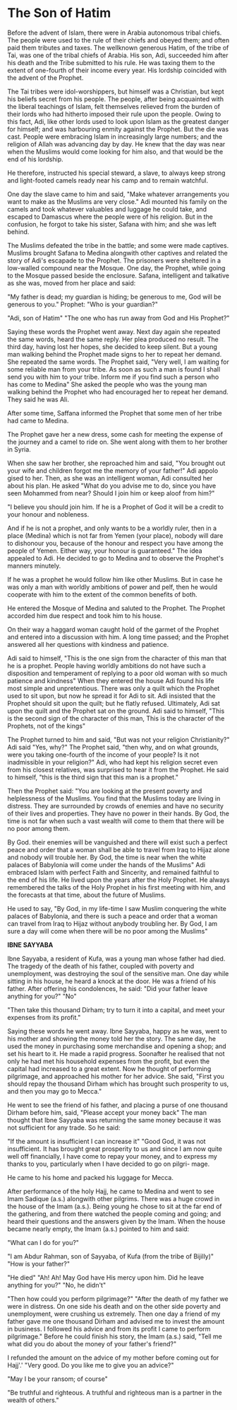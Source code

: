 The Son of Hatim
================

Before the advent of Islam, there were in Arabia autonomous tribal
chiefs. The people were used to the rule of their chiefs and obeyed
them; and often paid them tributes and taxes. The wellknown generous
Hatim, of the tribe of Tai, was one of the tribal chiefs of Arabia. His
son, Adi, succeeded him after his death and the Tribe submitted to his
rule. He was taxing them to the extent of one-fourth of their income
every year. His lordship coincided with the advent of the Prophet.

The Tai tribes were idol-worshippers, but himself was a Christian, but
kept his beliefs secret from his people. The people, after being
acquainted with the liberal teachings of Islam, felt themselves relieved
from the burden of their lords who had hitherto imposed their rule upon
the people. Owing to this fact, Adi, like other lords used to look upon
Islam as the greatest danger for himself; and was harbouring enmity
against the Prophet. But the die was cast. People were embracing Islam
in increasingly large numbers; and the religion of Allah was advancing
day by day. He knew that the day was near when the Muslims would come
looking for him also, and that would be the end of his lordship.

He therefore, instructed his special steward, a slave, to always keep
strong and light-footed camels ready near his camp and to remain
watchful.

One day the slave came to him and said, "Make whatever arrangements you
want to make as the Muslims are very close." Adi mounted his family on
the camels and took whatever valuables and luggage he could take, and
escaped to Damascus where the people were of his religion. But in the
confusion, he forgot to take his sister, Safana with him; and she was
left behind.

The Muslims defeated the tribe in the battle; and some were made
captives. Muslims brought Safana to Medina alongwith other captives and
related the story of Adi's escapade to the Prophet. The prisoners were
sheltered in a low-walled compound near the Mosque. One day, the
Prophet, while going to the Mosque passed beside the enclosure. Safana,
intelligent and talkative as she was, moved from her place and said:

"My father is dead; my guardian is hiding; be generous to me, God will
be generous to you." Prophet: "Who is your guardian?"

"Adi, son of Hatim" "The one who has run away from God and His
Prophet?"

Saying these words the Prophet went away. Next day again she repeated
the same words, heard the same reply. Her plea produced no result. The
third day, having lost her hopes, she decided to keep silent. But a
young man walking behind the Prophet made signs to her to repeat her
demand. She repeated the same words. The Prophet said, "Very well, I am
waiting for some reliable man from your tribe. As soon as such a man is
found I shall send you with him to your tribe. Inform me if you find
such a person who has come to Medina" She asked the people who was the
young man walking behind the Prophet who had encouraged her to repeat
her demand. They said he was Ali.

After some time, Saffana informed the Prophet that some men of her
tribe had came to Medina.

The Prophet gave her a new dress, some cash for meeting the expense of
the journey and a camel to ride on. She went along with them to her
brother in Syria.

When she saw her brother, she reproached him and said, "You brought out
your wife and children forgot me the memory of your father!" Adi appolo
gised to her. Then, as she was an intelligent woman, Adi consulted her
about his plan. He asked "What do you advise me to do, since you have
seen Mohammed from near? Should I join him or keep aloof from him?"

"I believe you should join him. If he is a Prophet of God it will be a
credit to your honour and nobleness.

And if he is not a prophet, and only wants to be a worldly ruler, then
in a place (Medina) which is not far from Yemen (your place), nobody
will dare to dishonour you, because of the honour and respect you have
among the people of Yemen. Either way, your honour is guaranteed." The
idea appealed to Adi. He decided to go to Medina and to observe the
Prophet's manners minutely.

If he was a prophet he would follow him like other Muslims. But in case
he was only a man with worldly ambitions of power and pelf, then he
would cooperate with him to the extent of the common benefits of both.

He entered the Mosque of Medina and saluted to the Prophet. The Prophet
accorded him due respect and took him to his house.

On their way a haggard woman caught hold of the garmet of the Prophet
and entered into a discussion with him. A long time passed; and the
Prophet answered all her questions with kindness and patience.

Adi said to himself, "This is the one sign from the character of this
man that he is a prophet. People having worldly ambitions do not have
such a disposition and temperament of replying to a poor old woman with
so much patience and kindness" When they entered the house Adi found his
life most simple and unpretentious. There was only a quilt which the
Prophet used to sit upon, but now he spread it for Adi to sit. Adi
insisted that the Prophet should sit upon the quilt; but he flatly
refused. Ultimately, Adi sat upon the quilt and the Prophet sat on the
ground. Adi said to himself, "This is the second sign of the character
of this man, This is the character of the Prophets, not of the kings"

The Prophet turned to him and said, "But was not your religion
Christianity?" Adi said "Yes, why?" The Prophet said, "then why, and on
what grounds, were you taking one-fourth of the income of your people?
Is it not inadmissible in your religion?" Adi, who had kept his religion
secret even from his closest relatives, was surprised to hear it from
the Prophet. He said to himself, "this is the third sign that this man
is a prophet."

Then the Prophet said: "You are looking at the present poverty and
helplessness of the Muslims. You find that the Muslims today are living
in distress. They are surrounded by crowds of enemies and have no
security of their lives and properties. They have no power in their
hands. By God, the time is not far when such a vast wealth will come to
them that there will be no poor among them.

By God. their enemies will be vanguished and there will exist such a
perfect peace and order that a woman shall be able to travel from Iraq
to Hijaz alone and nobody will trouble her. By God, the time is near
when the white palaces of Babylonia will come under the hands of the
Muslims" Adi embraced Islam with perfect Faith and Sincerity, and
remained faithful to the end of his life. He lived upon the years after
the Holy Prophet. He always remembered the talks of the Holy Prophet in
his first meeting with him, and the forecasts at that time, about the
future of Muslims.

He used to say, "By God, in my life-time I saw Muslim conquering the
white palaces of Babylonia, and there is such a peace and order that a
woman can travel from Iraq to Hijaz without anybody troubling her. By
God, I am sure a day will come when there will be no poor among the
Muslims"

**IBNE SAYYABA**

Ibne Sayyaba, a resident of Kufa, was a young man whose father had
died. The tragedy of the death of his father, coupled with poverty and
unemployment, was destroying the soul of the sensitive man. One day
while sitting in his house, he heard a knock at the door. He was a
friend of his father. After offering his condolences, he said: "Did your
father leave anything for you?" "No"

"Then take this thousand Dirham; try to turn it into a capital, and
meet your expenses from its profit."

Saying these words he went away. Ibne Sayyaba, happy as he was, went to
his mother and showing the money told her the story. The same day, he
used the money in purchasing some merchandise and opening a shop; and
set his heart to it. He made a rapid progress. Soonafter he realised
that not only he had met his household expenses from the profit, but
even the capital had increased to a great extent. Now he thought of
performing pilgrimage, and approached his mother for her advice. She
said, "First you should repay the thousand Dirham which has brought such
prosperity to us, and then you may go to Mecca."

He went to see the friend of his father, and placing a purse of one
thousand Dirham before him, said, "Please accept your money back" The
man thought that Ibne Sayyaba was returning the same money because it
was not sufficient for any trade. So he said:

"If the amount is insufficient I can increase it" "Good God, it was not
insufficient. It has brought great prosperity to us and since I am now
quite well off financially, I have come to repay your money, and to
express my thanks to you, particularly when I have decided to go on
pilgri- mage.

He came to his home and packed his luggage for Mecca.

After performance of the holy Hajj, he came to Medina and went to see
Imam Sadique (a.s.) alongwith other pilgrims. There was a huge crowd in
the house of the Imam (a.s.). Being young he chose to sit at the far end
of the gathering, and from there watched the people coming and going;
and heard their questions and the answers given by the Imam. When the
house became nearly empty, the Imam (a.s.) pointed to him and said:

"What can I do for you?"

"I am Abdur Rahman, son of Sayyaba, of Kufa (from the tribe of
Bijilly)" "How is your father?"

"He died" "Ah! Ah! May God have His mercy upon him. Did he leave
anything for you?" "No, he didn't"

"Then how could you perform pilgrimage?" "After the death of my father
we were in distress. On one side his death and on the other side poverty
and unemployment, were crushing us extremely. Then one day a friend of
my father gave me one thousand Dirham and advised me to invest the
amount in business. I followed his advice and from its profit I came to
perform pilgrimage." Before he could finish his story, the Imam (a.s.)
said, "Tell me what did you do about the money of your father's
friend?"

I refunded the amount on the advice of my mother before coming out for
Hajj'.' "Very good. Do you like me to give you an advice?"

"May I be your ransom; of course"

"Be truthful and righteous. A truthful and righteous man is a partner
in the wealth of others."


